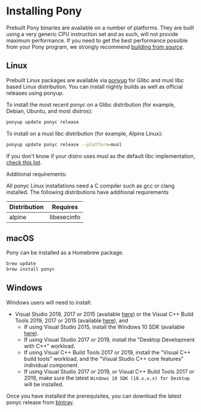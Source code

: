 # Installing Pony

Prebuilt Pony binaries are available on a number of platforms. They are built using a very generic CPU instruction set and as such, will not provide maximum performance. If you need to get the best performance possible from your Pony program, we strongly recommend [building from source](BUILD.md).

## Linux

Prebuilt Linux packages are available via [ponyup](https://github.com/ponylang/ponyup) for Glibc and musl libc based Linux distribution. You can install nightly builds as well as official releases using ponyup.

To install the most recent ponyc on a Glibc distribution (for example, Debian, Ubuntu, and most distros):

```bash
ponyup update ponyc release
```

To install on a musl libc distribution (for example, Alpine Linux):

```bash
ponyup update ponyc release --platform=musl
```

If you don't know if your distro uses musl as the default libc implementation, [check this list](https://wiki.musl-libc.org/projects-using-musl.html#Linux_distributions_using_musl).

Additional requirements:

All ponyc Linux installations need a C compiler such as gcc or clang installed. The following distributions have additional requirements

Distribution | Requires
--- | ---
alpine | libexecinfo

## macOS

Pony can be installed as a Homebrew package.

```bash
brew update
brew install ponyc
```

## Windows

Windows users will need to install:

- Visual Studio 2019, 2017 or 2015 (available [here](https://www.visualstudio.com/vs/community/)) or the Visual C++ Build Tools 2019, 2017 or 2015 (available [here](https://visualstudio.microsoft.com/visual-cpp-build-tools/)), and
  - If using Visual Studio 2015, install the Windows 10 SDK (available [here](https://developer.microsoft.com/en-us/windows/downloads/windows-10-sdk)).
  - If using Visual Studio 2017 or 2019, install the "Desktop Development with C++" workload.
  - If using Visual C++ Build Tools 2017 or 2019, install the "Visual C++ build tools" workload, and the "Visual Studio C++ core features" individual component.
  - If using Visual Studio 2017 or 2019, or Visual C++ Build Tools 2017 or 2019, make sure the latest `Windows 10 SDK (10.x.x.x) for Desktop` will be installed.

Once you have installed the prerequisites, you can download the latest ponyc release from [bintray](https://dl.bintray.com/pony-language/ponyc-win/).
